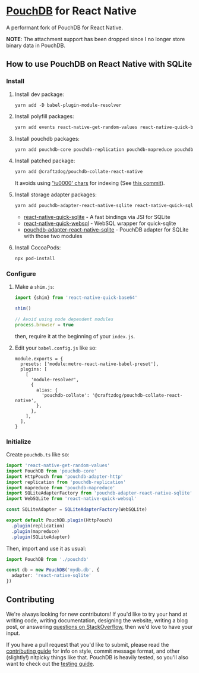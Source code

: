 # [PouchDB](https://pouchdb.com/) for React Native

A performant fork of PouchDB for React Native.

**NOTE**: The attachment support has been dropped since I no longer store binary data in PouchDB.

## How to use PouchDB on React Native with SQLite

### Install

1. Install dev package:

   ```
   yarn add -D babel-plugin-module-resolver
   ```

2. Install polyfill packages:

   ```sh
   yarn add events react-native-get-random-values react-native-quick-base64
   ```

3. Install pouchdb packages:

   ```sh
   yarn add pouchdb-core pouchdb-replication pouchdb-mapreduce pouchdb-adapter-http
   ```

4. Install patched package:

   ```sh
   yarn add @craftzdog/pouchdb-collate-react-native
   ```

   It avoids using ['\u0000' chars](https://github.com/facebook/react-native/issues/12731) for indexing (See [this commit](https://github.com/craftzdog/pouchdb-react-native/commit/228f68220fe31236f6630b71c030eef29ae6e7a8)).
   

4. Install storage adapter packages:

   ```sh
   yarn add pouchdb-adapter-react-native-sqlite react-native-quick-sqlite react-native-quick-websql
   ```

   - [react-native-quick-sqlite](https://github.com/ospfranco/react-native-quick-sqlite) - A fast bindings via JSI for SQLite
   - [react-native-quick-websql](https://github.com/craftzdog/react-native-quick-websql/) - WebSQL wrapper for quick-sqlite
   - [pouchdb-adapter-react-native-sqlite](https://github.com/craftzdog/pouchdb-adapter-react-native-sqlite) - PouchDB adapter for SQLite with those two modules

5. Install CocoaPods:

   ```sh
   npx pod-install
   ```

### Configure

1. Make a `shim.js`:

   ```js
   import {shim} from 'react-native-quick-base64'

   shim()

   // Avoid using node dependent modules
   process.browser = true
   ```

   then, require it at the beginning of your `index.js`.

2. Edit your `babel.config.js` like so:

   ```
   module.exports = {
     presets: ['module:metro-react-native-babel-preset'],
     plugins: [
       [
         'module-resolver',
         {
           alias: {
             'pouchdb-collate': '@craftzdog/pouchdb-collate-react-native',
           },
         },
       ],
     ],
   }
   ```

### Initialize

Create `pouchdb.ts` like so:

```ts
import 'react-native-get-random-values'
import PouchDB from 'pouchdb-core'
import HttpPouch from 'pouchdb-adapter-http'
import replication from 'pouchdb-replication'
import mapreduce from 'pouchdb-mapreduce'
import SQLiteAdapterFactory from 'pouchdb-adapter-react-native-sqlite'
import WebSQLite from 'react-native-quick-websql'

const SQLiteAdapter = SQLiteAdapterFactory(WebSQLite)

export default PouchDB.plugin(HttpPouch)
  .plugin(replication)
  .plugin(mapreduce)
  .plugin(SQLiteAdapter)
```

Then, import and use it as usual:

```ts
import PouchDB from './pouchdb'

const db = new PouchDB('mydb.db', {
  adapter: 'react-native-sqlite'
})
```

## Contributing

We're always looking for new contributors! If you'd like to try your hand at writing code, writing documentation, designing the website, writing a blog post, or answering [questions on StackOverflow](http://stackoverflow.com/search?tab=newest&q=pouchdb), then we'd love to have your input.

If you have a pull request that you'd like to submit, please read the [contributing guide](https://github.com/pouchdb/pouchdb/blob/master/CONTRIBUTING.md) for info on style, commit message format, and other (slightly!) nitpicky things like that. PouchDB is heavily tested, so you'll also want to check out the [testing guide](https://github.com/pouchdb/pouchdb/blob/master/TESTING.md).
